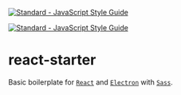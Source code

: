 [![Standard - JavaScript Style Guide](https://img.shields.io/badge/code_style-standard-brightgreen.svg)](https://standardjs.com)

[![Standard - JavaScript Style Guide](https://cdn.rawgit.com/feross/standard/master/badge.svg)](https://github.com/feross/standard)

# react-starter
Basic boilerplate for [`React`](https://github.com/facebook/react) and [`Electron`](https://github.com/electron/electron) with [`Sass`](https://github.com/sass/sass).
